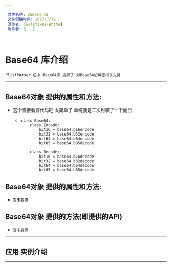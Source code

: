 ```yaml
---

 文件名称: Baes64.md
 文件创建时间: 2023/7/12
 源作者: [EelsYikes-White]
 附作者: [...]

---
```

# Base64 库介绍

`PlistParser 包中 Base64库 提供了 对Base64加解密相关支持` 

---

## Base64对象 提供的属性和方法:
* 这个直接看源代码吧 太简单了 单纯就是二次封装了一下而已
  * ```
    class Base64:
        class Encode:
            bit16 = base64.b16encode
            bit32 = base64.b32encode
            bit64 = base64.b64encode
            bit85 = base64.b85decode
    
        class Decode:
            bit16 = base64.b16decode
            bit32 = base64.b32decode
            bit64 = base64.b64decode
            bit85 = base64.b85decode

    ```

## Base64对象 提供的属性和方法:
* `暂未提供`

## Base64对象 提供的方法(即提供的API)
* `暂未提供`


---
## 应用 实例介绍

---














